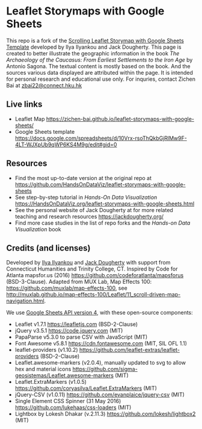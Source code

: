 # Leaflet Storymaps with Google Sheets

This repo is a fork of the [Scrolling Leaflet Storymap with Google Sheets Template](https://github.com/HandsOnDataViz/leaflet-storymaps-with-google-sheets) developed by Ilya Ilyankou and Jack Dougherty. This page is created to better illustrate the geographic information in the book *The Archaeology of the Caucasus: From Earliest Settlements to the Iron Age* by Antonio Sagona. The textual content is mostly based on the book. And the sources various data displayed are attributed within the page. It is intended for personal research and educational use only. For inquries, contact Zichen Bai at zbai22@connect.hku.hk

## Live links
- Leaflet Map https://zichen-bai.github.io/leaflet-storymaps-with-google-sheets/
- Google Sheets template https://docs.google.com/spreadsheets/d/10Vrx-rsoThQkbGjRlMw9F-4LT-WJXpUb9qWP6KS4M9g/edit#gid=0

## Resources
- Find the most up-to-date version at the original repo at https://github.com/HandsOnDataViz/leaflet-storymaps-with-google-sheets
- See step-by-step tutorial in *Hands-On Data Visualization* https://HandsOnDataViz.org/leaflet-storymaps-with-google-sheets.html
- See the personal website of Jack Dougherty at for more related teaching and research resources https://jackdougherty.org/
- Find more case studies in the list of repo forks and the *Hands-on Data Visualization* book


## Credits (and licenses)
Developed by [Ilya Ilyankou](https://github.com/ilyankou) and [Jack Dougherty](https://github.com/jackdougherty) with support from Connecticut Humanities and Trinity College, CT. Inspired by Code for Atlanta mapsfor.us (2016) https://github.com/codeforatlanta/mapsforus (BSD-3-Clause). Adapted from MUX Lab, Map Effects 100: https://github.com/muxlab/map-effects-100, see http://muxlab.github.io/map-effects-100/Leaflet/11_scroll-driven-map-navigation.html.

We use [Google Sheets API version 4](https://developers.google.com/sheets/api), with these open-source components:

- Leaflet v1.7.1 https://leafletjs.com (BSD-2-Clause)
- jQuery v3.5.1 https://code.jquery.com (MIT)
- PapaParse v5.3.0 to parse CSV with JavaScript (MIT)
- Font Awesome v5.8.1 https://cdn.fontawesome.com (MIT, SIL OFL 1.1)
- leaflet-providers (v1.10.2) https://github.com/leaflet-extras/leaflet-providers (BSD-2-Clause)
- Leaflet.awesome-markers (v2.0.4), manually updated to svg to allow hex and material icons https://github.com/sigma-geosistemas/Leaflet.awesome-markers (MIT)
- Leaflet.ExtraMarkers (v1.0.5) https://github.com/coryasilva/Leaflet.ExtraMarkers (MIT)
- jQuery-CSV (v1.0.11) https://github.com/evanplaice/jquery-csv (MIT)
- Single Element CSS Spinner (31 May 2016) https://github.com/lukehaas/css-loaders (MIT)
- Lightbox by Lokesh Dhakar (v.2.11.3) https://github.com/lokesh/lightbox2 (MIT)
